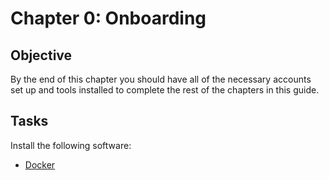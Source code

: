 # Chapter 0: Onboarding

## Objective

By the end of this chapter you should have all of the necessary accounts set up and tools installed
to complete the rest of the chapters in this guide.

## Tasks

Install the following software:
* [Docker](https://docs.docker.com/engine/install/)
